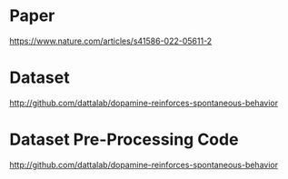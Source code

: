 # Paper
https://www.nature.com/articles/s41586-022-05611-2

# Dataset
http://github.com/dattalab/dopamine-reinforces-spontaneous-behavior

# Dataset Pre-Processing Code
http://github.com/dattalab/dopamine-reinforces-spontaneous-behavior
